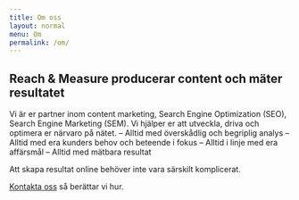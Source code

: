 ```yaml
---
title: Om oss
layout: normal
menu: Om
permalink: /om/
---
```


## Reach & Measure producerar content och mäter resultatet
Vi är er partner inom content marketing, Search Engine Optimization (SEO), Search Engine Marketing (SEM). Vi hjälper er att utveckla, driva och optimera er närvaro på nätet. 
– Alltid med överskådlig och begriplig analys 
– Alltid med era kunders behov och beteende i fokus 
– Alltid i linje med era affärsmål 
– Alltid med mätbara resultat 

Att skapa resultat online behöver inte vara särskilt komplicerat. 

[Kontakta oss](https://reachandmeasure.se/kontakt/) så berättar vi hur.
